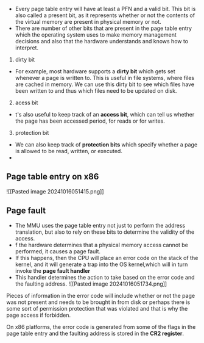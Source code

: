 
- Every page table entry will have at least a PFN and a valid bit. This bit is also called a present bit, as it represents whether or not the contents of the virtual memory are present in physical memory or not.
- There are number of other bits that are present in the page table entry which the operating system uses to make memory management decisions and also that the hardware understands and knows how to interpret.
1. dirty bit 
- For example, most hardware supports a **dirty bit** which gets set whenever a page is written to. This is useful in file systems, where files are cached in memory. We can use this dirty bit to see which files have been written to and thus which files need to be updated on disk.
2. acess bit 
- t's also useful to keep track of an **access bit**, which can tell us whether the page has been accessed period, for reads or for writes.
3. protection bit 
- We can also keep track of **protection bits** which specify whether a page is allowed to be read, written, or executed.
-

## Page table entry on x86

![[Pasted image 20241016051415.png]]


## Page fault 

- The MMU uses the page table entry not just to perform the address translation, but also to rely on these bits to determine the validity of the access.
- f the hardware determines that a physical memory access cannot be performed, it causes a page fault.
- If this happens, then the CPU will place an error code on the stack of the kernel, and it will generate a trap into the OS kernel,which will in turn invoke the **page fault handler**
- This handler determines the action to take based on the error code and the faulting address.
![[Pasted image 20241016051734.png]]

Pieces of information in the error code will include whether or not the page was not present and needs to be brought in from disk or perhaps there is some sort of permission protection that was violated and that is why the page access if forbidden.

On x86 platforms, the error code is generated from some of the flags in the page table entry and the faulting address is stored in the **CR2 register**.
